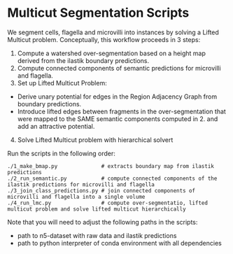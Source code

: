 # Multicut Segmentation Scripts

We segment cells, flagella and microvilli into instances by solving a Lifted Multicut problem.
Conceptually, this workflow proceeds in 3 steps:

1. Compute a watershed over-segmentation based on a height map derived from the ilastik boundary predictions.
2. Compute connected components of semantic predictions for microvilli and flagella.
3. Set up Lifted Multicut Problem:
  - Derive unary potential for edges in the Region Adjacency Graph from boundary predictions.
  - Introduce lifted edges between fragments in the over-segmentation that were mapped to the SAME 
    semantic components computed in 2. and add an attractive potential.
4. Solve Lifted Multicut problem with hierarchical solvert

Run the scripts in the following order:
```
./1_make_bmap.py              # extracts boundary map from ilastik predictions
./2_run_semantic.py           # compute connected components of the ilastik predictions for microvilli and flagella
./3_join_class_predictions.py # join connected components of microvilli and flagella into a single volume
./4_run_lmc.py                # compute over-segmentatio, lifted multicut problem and solve lifted multicut hierarchically
```

Note that you will need to adjust the following paths in the scripts:
- path to n5-dataset with raw data and ilastik predictions
- path to python interpreter of conda environment with all dependencies
